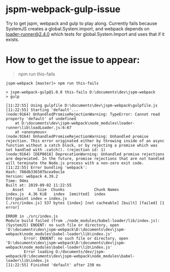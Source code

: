 # jspm-webpack-gulp-issue

Try to get jspm, webpack and gulp to play along.
Currently fails because SystemJS creates a global.System.import, and webpack depends on loader-runner@2.4.0 which tests for global.System.Import and uses that if it exists.

# How to get the issue to appear:

> npm run this-fails

```
jspm-webpack [master]> npm run this-fails

> jspm-webpack-gulp@1.0.0 this-fails D:\documents\dev\jspm-webpack
> gulp

[11:22:55] Using gulpfile D:\documents\dev\jspm-webpack\gulpfile.js
[11:22:55] Starting 'default'...
(node:9164) UnhandledPromiseRejectionWarning: TypeError: Cannot read property 'default' of undefined
    at D:\documents\dev\jspm-webpack\node_modules\loader-runner\lib\loadLoader.js:6:67
    at <anonymous>
(node:9164) UnhandledPromiseRejectionWarning: Unhandled promise rejection. This error originated either by throwing inside of an async function without a catch block, or by rejecting a promise which was not handled with .catch(). (rejection id: 1)
(node:9164) [DEP0018] DeprecationWarning: Unhandled promise rejections are deprecated. In the future, promise rejections that are not handled will terminate the Node.js process with a non-zero exit code.
[11:22:55] Error bundling 'webpack':
Hash: 788db336507bcea9ac1e
Version: webpack 4.39.2
Time: 94ms
Built at: 2019-09-02 11:22:55
   Asset      Size  Chunks             Chunk Names
index.js  4.36 KiB   index  [emitted]  index
Entrypoint index = index.js
[./src/index.js] 537 bytes {index} [not cacheable] [built] [failed] [1 error]

ERROR in ./src/index.js
Module build failed (from ./node_modules/babel-loader/lib/index.js):
(SystemJS) ENOENT: no such file or directory, open 'D:\documents\dev\jspm-webpack\D:\documents\dev\jspm-webpack\node_modules\babel-loader\lib\index.js'
        Error: ENOENT: no such file or directory, open 'D:\documents\dev\jspm-webpack\D:\documents\dev\jspm-webpack\node_modules\babel-loader\lib\index.js'
        Error loading D:/documents/dev/jspm-webpack/D:\documents\dev\jspm-webpack\node_modules\babel-loader\lib\index.js
[11:22:55] Finished 'default' after 230 ms
```
